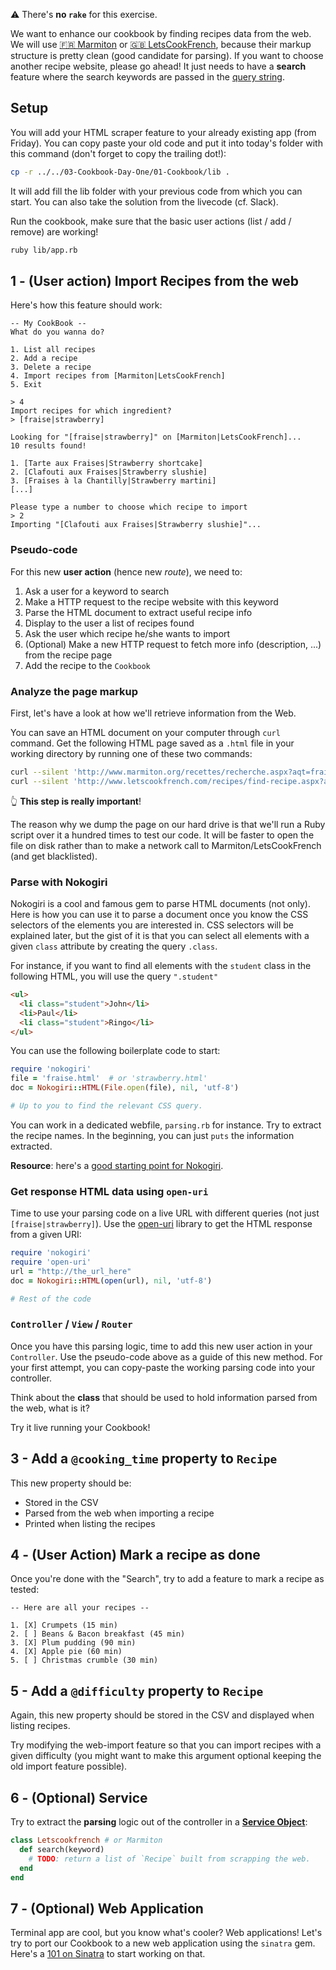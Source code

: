 ⚠️ There's **no `rake`** for this exercise.

We want to enhance our cookbook by finding recipes data from the web. We will use
[🇫🇷 Marmiton](http://www.marmiton.org) or [🇬🇧 LetsCookFrench](http://www.letscookfrench.com), because their markup structure is pretty clean (good candidate for parsing). If you want to choose another recipe website, please go ahead! It just needs to have a **search** feature where the search keywords are passed in the [query string](https://en.wikipedia.org/wiki/Query_string).

## Setup

You will add your HTML scraper feature to your already existing app (from Friday). You can copy paste your old code and put it into today's folder with this command (don't forget to copy the trailing dot!):

```bash
cp -r ../../03-Cookbook-Day-One/01-Cookbook/lib .
```

It will add fill the lib folder with your previous code from which you can start. You can also take the solution from the livecode (cf. Slack).

Run the cookbook, make sure that the basic user actions (list / add / remove) are working!

```bash
ruby lib/app.rb
```

## 1 - (User action) Import Recipes from the web

Here's how this feature should work:

```
-- My CookBook --
What do you wanna do?

1. List all recipes
2. Add a recipe
3. Delete a recipe
4. Import recipes from [Marmiton|LetsCookFrench]
5. Exit

> 4
Import recipes for which ingredient?
> [fraise|strawberry]

Looking for "[fraise|strawberry]" on [Marmiton|LetsCookFrench]...
10 results found!

1. [Tarte aux Fraises|Strawberry shortcake]
2. [Clafouti aux Fraises|Strawberry slushie]
3. [Fraises à la Chantilly|Strawberry martini]
[...]

Please type a number to choose which recipe to import
> 2
Importing "[Clafouti aux Fraises|Strawberry slushie]"...
```

### Pseudo-code

For this new **user action** (hence new _route_), we need to:

1. Ask a user for a keyword to search
2. Make a HTTP request to the recipe website with this keyword
3. Parse the HTML document to extract useful recipe info
4. Display to the user a list of recipes found
5. Ask the user which recipe he/she wants to import
6. (Optional) Make a new HTTP request to fetch more info (description, ...) from the recipe page
7. Add the recipe to the `Cookbook`

### Analyze the page markup

First, let's have a look at how we'll retrieve information from the Web.

You can save an HTML document on your computer through `curl` command. Get the following HTML page saved as a `.html` file in your working directory by running one of these two commands:

```bash
curl --silent 'http://www.marmiton.org/recettes/recherche.aspx?aqt=fraise' > fraise.html
curl --silent 'http://www.letscookfrench.com/recipes/find-recipe.aspx?aqt=strawberry' > strawberry.html
````

👆 **This step is really important**!

The reason why we dump the page on our hard drive is that we'll run a Ruby script over it a hundred times to test our code. It will be faster to open the file on disk rather than to make a network call to Marmiton/LetsCookFrench (and get blacklisted).

### Parse with Nokogiri

Nokogiri is a cool and famous gem to parse HTML documents (not only). Here is how you can use it to parse a document once you know the CSS selectors of the elements you are interested in. CSS selectors will be explained later, but the gist of it is that you
can select all elements with a given `class` attribute by creating the query `.class`.

For instance, if you want to find all elements with the `student` class in the following HTML, you will use the query `".student"`

```html
<ul>
  <li class="student">John</li>
  <li>Paul</li>
  <li class="student">Ringo</li>
</ul>
```

You can use the following boilerplate code to start:

```ruby
require 'nokogiri'
file = 'fraise.html'  # or 'strawberry.html'
doc = Nokogiri::HTML(File.open(file), nil, 'utf-8')

# Up to you to find the relevant CSS query.
```

You can work in a dedicated webfile, `parsing.rb` for instance. Try to extract the recipe names. In the beginning, you can just `puts` the information extracted.

**Resource**: here's a [good starting point for Nokogiri](https://www.sitepoint.com/nokogiri-fundamentals-extract-html-web/).

### Get response HTML data using `open-uri`

Time to use your parsing code on a live URL with different queries (not just `[fraise|strawberry]`). Use the [open-uri](http://www.ruby-doc.org/stdlib/libdoc/open-uri/rdoc/OpenURI.html) library to get the HTML response from a given URI:

```ruby
require 'nokogiri'
require 'open-uri'
url = "http://the_url_here"
doc = Nokogiri::HTML(open(url), nil, 'utf-8')

# Rest of the code
```

### `Controller` / `View` / `Router`

Once you have this parsing logic, time to add this new user action in your `Controller`. Use the pseudo-code above as a guide of this new method. For your first attempt, you can copy-paste the working parsing code into your controller.

Think about the **class** that should be used to hold information parsed from the web, what is it?

Try it live running your Cookbook!

## 3 - Add a `@cooking_time` property to `Recipe`

This new property should be:

- Stored in the CSV
- Parsed from the web when importing a recipe
- Printed when listing the recipes

## 4 - (User Action) Mark a recipe as done

Once you're done with the "Search", try to add a feature to mark a recipe as tested:

```
-- Here are all your recipes --

1. [X] Crumpets (15 min)
2. [ ] Beans & Bacon breakfast (45 min)
3. [X] Plum pudding (90 min)
4. [X] Apple pie (60 min)
5. [ ] Christmas crumble (30 min)
```

## 5 - Add a `@difficulty` property to `Recipe`

Again, this new property should be stored in the CSV and displayed when listing recipes.

Try modifying the web-import feature so that you can import recipes with a given difficulty (you might want to make this argument optional keeping the old import feature possible).

## 6 - (Optional) Service

Try to extract the **parsing** logic out of the controller in a [**Service Object**](http://brewhouse.io/blog/2014/04/30/gourmet-service-objects.html):

```ruby
class Letscookfrench # or Marmiton
  def search(keyword)
    # TODO: return a list of `Recipe` built from scrapping the web.
  end
end
```

## 7 - (Optional) Web Application

Terminal app are cool, but you know what's cooler? Web applications! Let's try to port our Cookbook to a new web application using the `sinatra` gem. Here's a [101 on Sinatra](https://github.com/lewagon/sinatra-101#readme) to start working on that.
